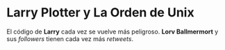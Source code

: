# Larry Plotter y La Orden de Unix

El código de **Larry** cada vez se vuelve más peligroso. 
**Lorv Ballmermort** y sus *followers* tienen cada vez más *retweets*.
